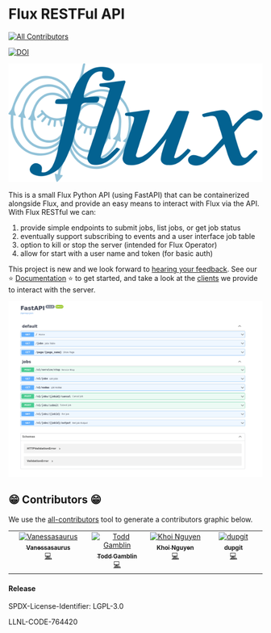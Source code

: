 # Flux RESTFul API

<!-- ALL-CONTRIBUTORS-BADGE:START - Do not remove or modify this section -->
[![All Contributors](https://img.shields.io/badge/all_contributors-4-orange.svg?style=flat-square)](#contributors-)
<!-- ALL-CONTRIBUTORS-BADGE:END -->
[![DOI](https://zenodo.org/badge/561527661.svg)](https://zenodo.org/badge/latestdoi/561527661)

![img/flux-restful-eyes-small.png](img/flux-restful-eyes-small.png)

This is a small Flux Python API (using FastAPI) that can be containerized
alongside Flux, and provide an easy means to interact with Flux via the API.
With Flux RESTful we can:

1. provide simple endpoints to submit jobs, list jobs, or get job status
2. eventually support subscribing to events and a user interface job table
3. option to kill or stop the server (intended for Flux Operator)
4. allow for start with a user name and token (for basic auth)

This project is new and we look forward to [hearing your feedback](https://github.com/flux-framework/flux-restful-api).
See our ⭐️ [Documentation](https://flux-framework.github.io/flux-restful-api) ⭐️ to get started,
and take a look at the [clients](clients) we provide to interact with the server.

![img/flux-restful.png](img/flux-restful.png)


## 😁️ Contributors 😁️

We use the [all-contributors](https://github.com/all-contributors/all-contributors)
tool to generate a contributors graphic below.

<!-- ALL-CONTRIBUTORS-LIST:START - Do not remove or modify this section -->
<!-- prettier-ignore-start -->
<!-- markdownlint-disable -->
<table>
  <tbody>
    <tr>
      <td align="center" valign="top" width="14.28%"><a href="https://vsoch.github.io"><img src="https://avatars.githubusercontent.com/u/814322?v=4?s=100" width="100px;" alt="Vanessasaurus"/><br /><sub><b>Vanessasaurus</b></sub></a><br /><a href="https://github.com/flux-framework/flux-restful-api/commits?author=vsoch" title="Code">💻</a></td>
      <td align="center" valign="top" width="14.28%"><a href="https://linkedin.com/in/tgamblin/"><img src="?s=100" width="100px;" alt="Todd Gamblin"/><br /><sub><b>Todd Gamblin</b></sub></a><br /><a href="https://github.com/flux-framework/flux-restful-api/commits?author=tgamblin" title="Code">💻</a></td>
      <td align="center" valign="top" width="14.28%"><a href="https://github.com/khoing0810"><img src="https://avatars.githubusercontent.com/u/47909147?v=4?s=100" width="100px;" alt="Khoi Nguyen"/><br /><sub><b>Khoi Nguyen</b></sub></a><br /><a href="https://github.com/flux-framework/flux-restful-api/commits?author=khoing0810" title="Code">💻</a></td>
      <td align="center" valign="top" width="14.28%"><a href="http://blog.delhomme.org/"><img src="https://avatars.githubusercontent.com/u/1001832?v=4?s=100" width="100px;" alt="dupgit"/><br /><sub><b>dupgit</b></sub></a><br /><a href="https://github.com/flux-framework/flux-restful-api/commits?author=dupgit" title="Code">💻</a></td>
    </tr>
  </tbody>
</table>

<!-- markdownlint-restore -->
<!-- prettier-ignore-end -->

<!-- ALL-CONTRIBUTORS-LIST:END -->


#### Release

SPDX-License-Identifier: LGPL-3.0

LLNL-CODE-764420
